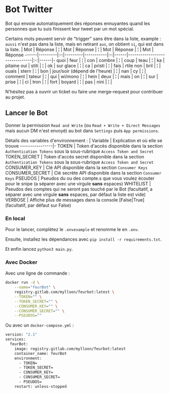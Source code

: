 # Bot Twitter

Bot qui envoie automatiquement des réponses ennuyantes quand les personnes que tu suis finissent leur tweet par un mot spécial.

Certains mots peuvent servir de "trigger" sans être dans la liste, example : `aussi` n'est pas dans la liste, mais en retirant `aus`, on obtient `si`, qui est dans la liste.
| Mot | Réponse | ¦ | Mot     | Réponse   | ¦ | Mot  | Réponse                       | ¦ | Mot  | Réponse
------|---------|:-:|---------|-----------|:-:|------|-------------------------------|:-:|------|-
quoi  | feur    | ¦ | con     | combre    | ¦ | coup | teau                          | ¦ | ka   | pitaine
oui   | stiti   | ¦ | ok      | sur glace | ¦ | ca   | pristi                        | ¦ | fais | rtile
non   | bril    | ¦ | ouais   | stern     | ¦ | bon  | jour/soir (dépend de l'heure) | ¦ |
nan   | cy      | ¦ | comment | tateur    | ¦ | qui  | wi/mono                       | ¦ |
hein  | deux    | ¦ | mais    | on        | ¦ | sur  | prise                         | ¦ |
ci    | tron    | ¦ | fort    | boyard    | ¦ | pas  | nini                          | ¦ |

N'hésitez pas à ouvrir un ticket ou faire une merge-request pour contribuer au projet.

## Lancer le Bot

Donner la permission `Read and Write` (ou `Read + Write + Direct Messages` mais aucun DM n'est envoyé) au bot dans `Settings` puis `App permissions`.

Détails des variables d'environnement :
| Variable      | Explication et où elle se trouve
----------------|-
TOKEN           | Token d'accès disponible dans la section `Authentication Tokens` sous la sous-rubrique `Access Token and Secret`
TOKEN_SECRET    | Token d'accès secret disponible dans la section `Authentication Tokens` sous la sous-rubrique `Access Token and Secret`
CONSUMER_KEY    | Clé API disponible dans la section `Consumer Keys`
CONSUMER_SECRET | Clé secrète API disponible dans la section `Consumer Keys`
PSEUDOS         | Pseudos du ou des compte.s que vous voulez écouter pour le snipe (a séparer avec une virgule **sans** espaces)
WHITELIST       | Pseudos des comptes qui ne seront pas touché par le Bot (facultatif, a séparer avec une virgule **sans** espaces, par défaut la liste est vide)
VERBOSE         | Affiche plus de messages dans la console [False\|True] (facultatif, par défaut sur False)

### En local

Pour le lancer, complètez le `.envexample` et renomme le en `.env`.

Ensuite, installez les dépendances avec `pip install -r requirements.txt`.

Et enfin lancez `python3 main.py`.

### Avec Docker

Avec une ligne de commande :
```bash
docker run -d \
    --name="feurBot" \
    registry.gitlab.com/mylloon/feurbot:latest \
    --TOKEN="" \
    --TOKEN_SECRET="" \
    --CONSUMER_KEY="" \
    --CONSUMER_SECRET="" \
    --PSEUDOS=""
```
Ou avec un `docker-compose.yml` :
```bash
version: "2.1"
services:
  feurBot:
    image: registry.gitlab.com/mylloon/feurbot:latest
    container_name: feurBot
    environment:
      - TOKEN=
      - TOKEN_SECRET=
      - CONSUMER_KEY=
      - CONSUMER_SECRET=
      - PSEUDOS=
    restart: unless-stopped
```
